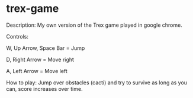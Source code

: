 # trex-game
Description: My own version of the Trex game played in google chrome.

Controls:

W, Up Arrow, Space Bar = Jump

D, Right Arrow = Move right

A, Left Arrow = Move left

How to play: Jump over obstacles (cacti) and try to survive as long as you can, score increases over time.
